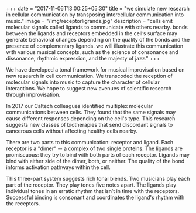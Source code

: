 +++
date = "2017-11-06T13:00:25+05:30"
title = "we simulate new research in cellular communication by transposing intercellular communication into music."
image = "/img/receptorligrands.jpg"
description = "cells emit molecular signals called ligands to communicate with others nearby. bonds between the ligands and receptors embedded in the cell’s surface may generate behavioral changes depending on the quality of the bonds and the presence of complementary ligands. we will illustrate this communication with various musical concepts, such as the science of consonance and dissonance, rhythmic expression, and the majesty of jazz."
+++


We have developed a tonal framework for musical improvisation based on new research in cell communication. We transcoded the reception of molecular signals into music to capture the character of cellular interactions. We hope to suggest new avenues of scientific research through improvisation.

In 2017 our Caltech colleagues identified multiplex molecular communications between cells. They found that the same signals may cause different responses depending on the cell's type. This research suggests new classes of biotherapies that send discordant signals to cancerous cells without affecting healthy cells nearby. 

There are two parts to this communication: receptor and ligand. Each receptor is a "dimer" -- a complex of two single proteins. The ligands are promiscuous: they try to bind with both parts of each receptor. Ligands may bind with either side of the dimer, both, or neither. The quality of the bond informs activation pathways within the cell. 

This three-part system suggests rich tonal blends. Two musicians play each part of the receptor. They play tones five notes apart. The ligands play individual tones in an erratic rhythm that isn’t in time with the receptors. Successful binding is consonant and coordinates the ligand's rhythm with the receptors. 

